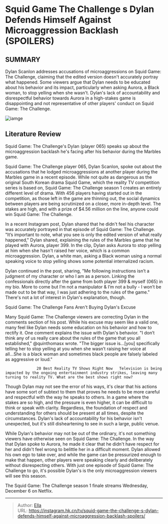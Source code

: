 # Squid Game The Challenge s Dylan Defends Himself Against Microaggression Backlash (SPOILERS)


## SUMMARY 



  Dylan Scanlon addresses accusations of microaggressions on Squid Game: The Challenge, claiming that the edited version doesn&#39;t accurately portray what happened.   Some viewers argue that Dylan needs to be educated about his behavior and its impact, particularly when asking Aurora, a Black woman, to stop yelling when she wasn&#39;t.   Dylan&#39;s lack of accountability and disrespectful behavior towards Aurora in a high-stakes game is disappointing and not representative of other players&#39; conduct on Squid Game: The Challenge.  

![iamge](https://static1.srcdn.com/wordpress/wp-content/uploads/2023/12/squid-game-the-challenge-s-dylan-defends-himself-against-microaggression-backlash-spoilers.jpg)

## Literature Review
Squid Game: The Challenge&#39;s Dylan (player 065) speaks up about the microaggression backlash he&#39;s facing after his behavior during the Marbles game.




Squid Game: The Challenge player 065, Dylan Scanlon, spoke out about the accusations that he lodged microaggressions at another player during the Marbles game in a recent episode. While not quite as dangerous as the original South Korean drama Squid Game, which the reality TV competition series is based on, Squid Game: The Challenge season 1 creates an entirely different level of drama. With 456 players having started out in the competition, as those left in the game are thinning out, the social dynamics between players are being scrutinized on a closer, more in-depth level. The stakes are high, and with a prize of $4.56 million on the line, anyone could win Squid Game: The Challenge.




In a recent Instagram post, Dylan shared that he didn&#39;t feel his character was accurately portrayed in that episode of Squid Game: The Challenge. &#34;It’s important to note, what you see is only the edited version of what really happened,&#34; Dylan shared, explaining the rules of the Marbles game that he played with Aurora, player 399. In the clip, Dylan asks Aurora to stop yelling at him when she hasn&#39;t raised her voice, which is a common microaggression. Dylan, a white man, asking a Black woman using a normal speaking voice to stop yelling shows some potential internalized racism.


 

Dylan continued in the post, sharing, &#34;Me following instructions isn’t a judgment of my character or who I am as a person. Linking the confessionals directly after the game from both player 399 &amp; myself (065) in my bio. More to come but I’m not a manipulator &amp; I’m not a bully - I won’t be made out to be that way, I was just adhering to the rules of the game.&#34; There&#39;s not a lot of interest in Dylan&#39;s explanation, though.





 Squid Game: The Challenge Fans Aren&#39;t Buying Dylan&#39;s Excuse 
          

Many Squid Game: The Challenge viewers are correcting Dylan in the comments section of his post. While his excuse may seem like a valid one, many feel like Dylan needs some education on his behavior and how to rectify it. One comment explains the issue with Dylan&#39;s behavior. &#34;I don’t think any of us really care about the rules of the game that you all established,&#34; @quinthomasx wrote. &#34;The bigger issue is...[you] specifically telling her to stop yelling at you when she wasn’t raising her voice at all...She is a black woman and sometimes black people are falsely labeled as aggressive or loud.&#34;

                  20 Best Reality TV Shows Right Now   Television is being impacted by the ongoing entertainment industry strikes, leaving many turning to reality TV. What are the best shows right now?    




Though Dylan may not see the error of his ways, it&#39;s clear that his actions have some sort of subtext to them that proves he needs to be more careful and respectful with the way he speaks to others. In a game where the stakes are so high, and the pressure is even higher, it can be difficult to think or speak with clarity. Regardless, the foundation of respect and understanding for others should be present at all times, despite the circumstances. Dylan&#39;s lack of accountability for his behavior isn&#39;t unexpected, but it&#39;s still disheartening to see in such a large, public venue.

While Dylan&#39;s behavior may not be out of the ordinary, it&#39;s not something viewers have otherwise seen on Squid Game: The Challenge. In the way that Dylan spoke to Aurora, he made it clear that he didn&#39;t have respect for her and didn&#39;t feel wrong to belittle her in a difficult moment. Dylan allowed his own ego to take over, and while the game can be pressurized enough to make that happen, other players were speaking clearly and deliberately without disrespecting others. With just one episode of Squid Game: The Challenge to go, it&#39;s possible Dylan&#39;s is the only microaggression viewers will see this season.




The Squid Game: The Challenge season 1 finale streams Wednesday, December 6 on Netflix.



---

> Author: [Ella](https://instagram.hk.cn/)  
> URL: https://instagram.hk.cn/tv/squid-game-the-challenge-s-dylan-defends-himself-against-microaggression-backlash-spoilers/  

